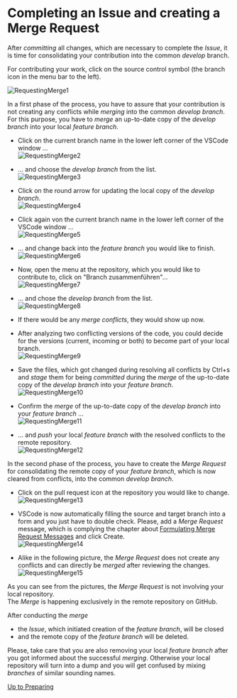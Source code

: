 # Completing an Issue and creating a Merge Request

After _committing_ all changes, which are necessary to complete the _Issue_, it is time for consolidating your contribution into the common _develop_ branch.

For contributing your work, click on the source control symbol (the branch icon in the menu bar to the left).  

![RequestingMerge1](./pictures/RequestingMerge_01.png)

In a first phase of the process, you have to assure that your contribution is not creating any conflicts while _merging_ into the common _develop branch_.
For this purpose, you have to _merge_ an up-to-date copy of the _develop branch_ into your local _feature branch_.

* Click on the current branch name in the lower left corner of the VSCode window ...  
![RequestingMerge2](./pictures/RequestingMerge_02.png)

* ... and choose the _develop branch_ from the list.  
![RequestingMerge3](./pictures/RequestingMerge_03.png)

* Click on the round arrow for updating the local copy of the _develop branch_.  
![RequestingMerge4](./pictures/RequestingMerge_04.png)

* Click again von the current branch name in the lower left corner of the VSCode window ...  
![RequestingMerge5](./pictures/RequestingMerge_05.png)

* ... and change back into the _feature branch_ you would like to finish.  
![RequestingMerge6](./pictures/RequestingMerge_06.png)

* Now, open the menu at the repository, which you would like to contribute to, click on "Branch zusammenführen"...  
![RequestingMerge7](./pictures/RequestingMerge_07.png)

* ... and chose the _develop branch_ from the list.  
![RequestingMerge8](./pictures/RequestingMerge_08.png)

* If there would be any _merge conflicts_, they would show up now.
* After analyzing two conflicting versions of the code, you could decide for the versions (current, incoming or both) to become part of your local branch.  
![RequestingMerge9](./pictures/RequestingMerge_09.png)

* Save the files, which got changed during resolving all conflicts by Ctrl+s and _stage_ them for being _committed_ during the _merge_ of the up-to-date copy of the _develop branch_ into your _feature branch_.  
![RequestingMerge10](./pictures/RequestingMerge_10.png)

* Confirm the _merge_ of the up-to-date copy of the _develop branch_ into your _feature branch_ ...  
![RequestingMerge11](./pictures/RequestingMerge_11.png)

* ... and _push_ your local _feature branch_ with the resolved conflicts to the remote repository.  
![RequestingMerge12](./pictures/RequestingMerge_12.png)

In the second phase of the process, you have to create the _Merge Request_ for consolidating the remote copy of your _feature branch_, which is now cleared from conflicts, into the common _develop branch_.  

* Click on the pull request icon at the repository you would like to change.  
![RequestingMerge13](./pictures/RequestingMerge_13.png)

* VSCode is now automatically filling the source and target branch into a form and you just have to double check. Please, add a _Merge Request_ message, which is complying the chapter about [Formulating Merge Request Messages](../FormulatingCommitMessages/FormulatingCommitMessages.md) and click Create.  
![RequestingMerge14](./pictures/RequestingMerge_14.png)

* Alike in the following picture, the _Merge Request_ does not create any conflicts and can directly be _merged_ after reviewing the changes.  
![RequestingMerge15](./pictures/RequestingMerge_15.png)

As you can see from the pictures, the _Merge Request_ is not involving your local repository.  
The _Merge_ is happening exclusively in the remote repository on GitHub.  

After conducting the _merge_  
* the _Issue_, which initiated creation of the _feature branch_, will be closed
* and the remote copy of the _feature branch_ will be deleted.

Please, take care that you are also removing your local _feature branch_ after you got informed about the successful _merging_. Otherwise your local repository will turn into a dump and you will get confused by mixing _branches_ of similar sounding names.

[Up to Preparing](../PreparingSpecifying.md)